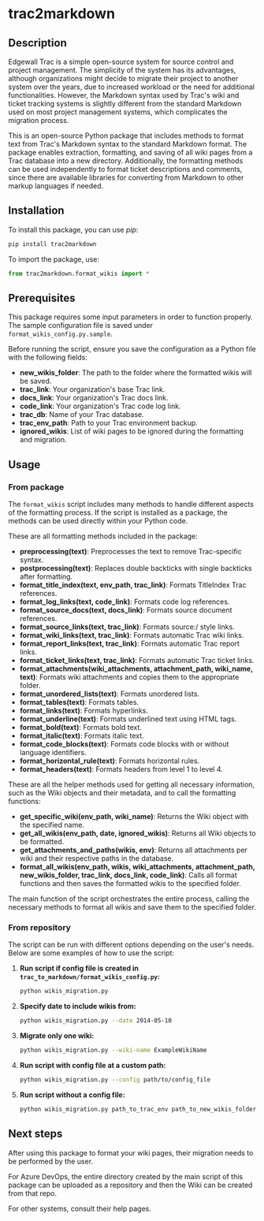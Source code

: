 # trac2markdown

## Description

Edgewall Trac is a simple open-source system for source control and project management. The simplicity of the system has its advantages, although organizations might decide to migrate their project to another system over the years, due to increased workload or the need for additional functionalities. However, the Markdown syntax used by Trac's wiki and ticket tracking systems is slightly different from the standard Markdown used on most project management systems, which complicates the migration process.

This is an open-source Python package that includes methods to format text from Trac's Markdown syntax to the standard Markdown format. The package enables extraction, formatting, and saving of all wiki pages from a Trac database into a new directory. Additionally, the formatting methods can be used independently to format ticket descriptions and comments, since there are available libraries for converting from Markdown to other markup languages if needed.

## Installation

To install this package, you can use *pip*:

``` bash
pip install trac2markdown
```

To import the package, use:

``` python
from trac2markdown.format_wikis import *
```

## Prerequisites

This package requires some input parameters in order to function properly. The sample configuration file is saved under `format_wikis_config.py.sample`.
 
Before running the script, ensure you save the configuration as a Python file with the following fields:
-   **new_wikis_folder**: The path to the folder where the formatted wikis will be saved.
-   **trac_link**: Your organization's base Trac link. 
-   **docs_link**: Your organization's Trac docs link.
-   **code_link**: Your organization's Trac code log link.
-   **trac_db**: Name of your Trac database.
-   **trac_env_path**: Path to your Trac environment backup.
-   **ignored_wikis**: List of wiki pages to be ignored during the formatting and migration.

## Usage

### From package

The `format_wikis` script includes many methods to handle different aspects of the formatting process. If the script is installed as a package, the methods can be used directly within your Python code. 

These are all formatting methods included in the package:
-   **preprocessing(text)**: Preprocesses the text to remove Trac-specific syntax.
-   **postprocessing(text)**: Replaces double backticks with single backticks after formatting.
-   **format_title_index(text, env_path, trac_link)**: Formats TitleIndex Trac references.
-   **format_log_links(text, code_link)**: Formats code log references.
-   **format_source_docs(text, docs_link)**: Formats source document references.
-   **format_source_links(text, trac_link)**: Formats source:/ style links.
-   **format_wiki_links(text, trac_link)**: Formats automatic Trac wiki links.
-   **format_report_links(text, trac_link)**: Formats automatic Trac report links.
-   **format_ticket_links(text, trac_link)**: Formats automatic Trac ticket links.
-   **format_attachments(wiki_attachments, attachment_path, wiki_name, text)**: Formats wiki attachments and copies them to the appropriate folder.
-   **format_unordered_lists(text)**: Formats unordered lists.
-   **format_tables(text)**: Formats tables.
-   **format_links(text)**: Formats hyperlinks.
-   **format_underline(text)**: Formats underlined text using HTML tags.
-   **format_bold(text)**: Formats bold text.
-   **format_italic(text)**: Formats italic text.
-   **format_code_blocks(text)**: Formats code blocks with or without language identifiers.
-   **format_horizontal_rule(text)**: Formats horizontal rules.
-   **format_headers(text)**: Formats headers from level 1 to level 4.

These are all the helper methods used for getting all necessary information, such as the Wiki objects and their metadata, and to call the formatting functions:
-   **get_specific_wiki(env_path, wiki_name)**: Returns the Wiki object with the specified name.
-   **get_all_wikis(env_path, date, ignored_wikis)**: Returns all Wiki objects to be formatted.
-   **get_attachments_and_paths(wikis, env)**: Returns all attachments per wiki and their respective paths in the database.
-   **format_all_wikis(env_path, wikis, wiki_attachments, attachment_path, new_wikis_folder, trac_link, docs_link, code_link)**: Calls all format functions and then saves the formatted wikis to the specified folder. 

The main function of the script orchestrates the entire process, calling the necessary methods to format all wikis and save them to the specified folder. 

### From repository

The script can be run with different options depending on the user's needs. Below are some examples of how to use the script:

1.  **Run script if config file is created in `trac_to_markdown/format_wikis_config.py`:**

    ``` bash
    python wikis_migration.py
    ```

2.  **Specify date to include wikis from:**

    ``` bash
    python wikis_migration.py --date 2014-05-10
    ```

3.  **Migrate only one wiki:**

    ``` bash
    python wikis_migration.py --wiki-name ExampleWikiName
    ```

4.  **Run script with config file at a custom path:**

    ``` bash
    python wikis_migration.py --config path/to/config_file
    ```

5.  **Run script without a config file:**

    ``` bash
    python wikis_migration.py path_to_trac_env path_to_new_wikis_folder
    ```

## Next steps

After using this package to format your wiki pages, their migration needs to be performed by the user. 

For Azure DevOps, the entire directory created by the main script of this package can be uploaded as a repository and then the Wiki can be created from that repo. 

For other systems, consult their help pages.